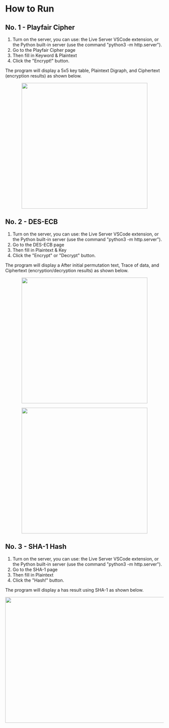 # How to Run

## No. 1 - Playfair Cipher

1.  Turn on the server, you can use: the Live Server VSCode extension, or the Python built-in server (use the command "python3 -m http.server").
2.  Go to the Playfair Cipher page
3.  Then fill in Keyword & Plaintext
4.  Click the "Encrypt!" button.

The program will display a 5x5 key table, Plaintext Digraph, and Ciphertext (encryption results) as shown below.

<p align="center">
<img src="https://user-images.githubusercontent.com/67728406/208257445-0a4e3494-4514-4ae6-96d4-8a910a7128c9.png" width="400" height="400" />
</p>

## No. 2 - DES-ECB

1.  Turn on the server, you can use: the Live Server VSCode extension, or the Python built-in server (use the command "python3 -m http.server").
2.  Go to the DES-ECB page
3.  Then fill in Plaintext & Key
4.  Click the "Encrypt" or "Decrypt" button.

The program will display a After initial permutation text, Trace of data, and Ciphertext (encryption/decryption results) as shown below.

<p align="center">
<img src="https://user-images.githubusercontent.com/61086300/208414310-c2b0be7f-2071-4228-91fd-a1dd03bd3263.png" width="400" height="400" />
</p>
<p align="center">
<img src="https://user-images.githubusercontent.com/61086300/208414472-446a9201-31d2-48af-b364-fabf48153c84.png" width="400" height="400" />
</p>

## No. 3 - SHA-1 Hash
1.  Turn on the server, you can use: the Live Server VSCode extension, or the Python built-in server (use the command "python3 -m http.server").
2.  Go to the SHA-1 page 
3.  Then fill in Plaintext
4.  Click the "Hash!" button. 

The program will display a has result using SHA-1 as shown below.
<p align="center">
<img src="https://user-images.githubusercontent.com/63279983/208408418-4688002f-66a8-4815-8954-3bcbec5fa747.png" width="1500" height="400" />
</p>
